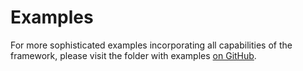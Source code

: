 # Examples

For more sophisticated examples incorporating all capabilities of the framework, please visit the folder with examples [on GitHub](https://github.com/paveldedik/ludic/tree/master/examples/).
